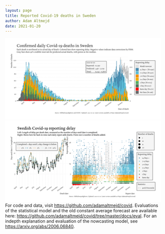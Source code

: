 ```yaml
---
layout: page
title: Reported Covid-19 deaths in Sweden
author: Adam Altmejd
date: 2021-01-20
---
```


![Graph of Swedish Covid-19 deaths with reporting delay.](deaths_lag_sweden_2021-01-20.png "Swedish Covid-19 deaths.")
![Graph of Swedish Covid-19 reporting delay in daily deaths.](lag_trend_sweden_2021-01-20.png "Trend in Swedish Covid-19 mortality reporting delay.")
For code and data, visit <https://github.com/adamaltmejd/covid>.
Evaluations of the statistical model and the old constant average forecast are available here: <https://github.com/adamaltmejd/covid/tree/master/docs/eval>.
For an indepth explanation and evaluation of the nowcasting model, see <https://arxiv.org/abs/2006.06840>.
